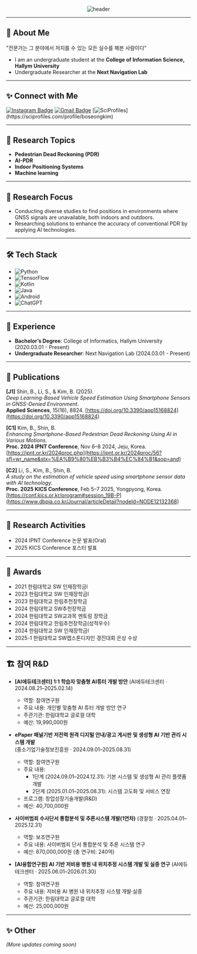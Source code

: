 <div align="center">

![header](https://capsule-render.vercel.app/api?type=waving&color=0:00b4d8,100:90e0ef&height=300&section=header&text=Welcome!😎&desc=Boseong%20Kim's%20Github&fontSize=90&descSize=30&fontColor=ffffff&fontAlignY=30&descAlignY=60)

</div>

---

## 👋 About Me
"전문가는 그 분야에서 저지를 수 있는 모든 실수를 해본 사람이다" <br>
- I am an undergraduate student at the **College of Information Science, Hallym University**
- Undergraduate Researcher at the **Next Navigation Lab**

---
## ✨ Connect with Me
[![Instagram Badge](https://img.shields.io/badge/Instagram-E4405F?style=for-the-badge&logo=instagram&logoColor=white)](https://www.instagram.com/bo_sta_/)
[![Gmail Badge](https://img.shields.io/badge/Gmail-D14836?style=for-the-badge&logo=gmail&logoColor=white)](mailto:kimbosung1217@gmail.com)
[![SciProfiles](https://img.shields.io/badge/SciProfiles-View%20Profile-blue?style=for-the-badge&logo=data:image/svg+xml;base64,PHN2ZyB3aWR0aD0i...)](https://sciprofiles.com/profile/boseongkim)



---

## 🔬 Research Topics
- **Pedestrian Dead Reckoning (PDR)**  
- **AI-PDR**  
- **Indoor Positioning Systems**
- **Machine learning**
---

## 📌 Research Focus
- Conducting diverse studies to find positions in environments where GNSS signals are unavailable, both indoors and outdoors.
- Researching solutions to enhance the accuracy of conventional PDR by applying AI technologies.

---

## 🛠️ Tech Stack
- ![Python](https://img.shields.io/badge/python-3670A0?style=for-the-badge&logo=python&logoColor=ffdd54)
- ![TensorFlow](https://img.shields.io/badge/TensorFlow-%23FF6F00.svg?style=for-the-badge&logo=TensorFlow&logoColor=white)
- ![Kotlin](https://img.shields.io/badge/kotlin-%237F52FF.svg?style=for-the-badge&logo=kotlin&logoColor=white)
- ![Java](https://img.shields.io/badge/java-%23ED8B00.svg?style=for-the-badge&logo=openjdk&logoColor=white)
- ![Android](https://img.shields.io/badge/Android-3DDC84?style=for-the-badge&logo=android&logoColor=white)
- ![ChatGPT](https://img.shields.io/badge/ChatGPT-412991?style=for-the-badge&logo=openai&logoColor=white)

---

## 💼 Experience
- **Bachelor’s Degree**: College of Informatics, Hallym University (2020.03.01 - Present)  
- **Undergraduate Researcher**: Next Navigation Lab (2024.03.01 - Present)  

---

## 📜 Publications
**[J1]** Shin, B., Li, S., & Kim, B. (2025).  
*Deep Learning-Based Vehicle Speed Estimation Using Smartphone Sensors in GNSS-Denied Environment*.  
**Applied Sciences**, 15(16), 8824. [https://doi.org/10.3390/app15168824](https://doi.org/10.3390/app15168824)  

**[C1]** Kim, B., Shin, B.  
*Enhancing Smartphone-Based Pedestrian Dead Reckoning Using AI in Various Motions*.  
**Proc. 2024 IPNT Conference**, Nov 6–8 2024, Jeju, Korea.  
[https://ipnt.or.kr/2024proc.php](https://ipnt.or.kr/2024proc/56?sfl=wr_name&stx=%EA%B9%80%EB%B3%B4%EC%84%B1&sop=and)  

**[C2]** Li, S., Kim, B., Shin, B.  
*A study on the estimation of vehicle speed using smartphone sensor data with AI technology*.  
**Proc. 2025 KICS Conference**, Feb 5–7 2025, Yongpyong, Korea.  
[https://conf.kics.or.kr/program#session_19B-P](https://www.dbpia.co.kr/Journal/articleDetail?nodeId=NODE12132368)  


---

## 🚀 Research Activities
- 2024 IPNT Conference 논문 발표(Oral)
- 2025 KICS Conference 포스터 발표

---

## 🏅 Awards
- 2021 한림대학교 SW 인재장학금I 
- 2023 한림대학교 SW 인재장학금I 
- 2023 한림대학교 한림추천장학금
- 2024 한림대학교 SW추천장학금 
- 2024 한림대학교 SW교과목 멘토링 장학금
- 2024 한림대학교 한림추천장학금(성적우수)
- 2024 한림대학교 SW 인재장학금I
- 2025-1 한림대학교 SW캡스톤디자인 경진대회 은상 수상


---

## 🏗️ 참여 R&D 

- **[AI에듀테크센터] 1:1 학습자 맞춤형 AI튜터 개발 방안** (AI에듀테크센터 · 2024.08.21–2025.02.14)  
  - 역할: 참여연구원  
  - 주요 내용: 개인별 맞춤형 AI 튜터 개발 방안 연구  
  - 주관기관: 한림대학교 글로컬 대학  
  - 예산: 19,990,000원  

- **ePaper 패널기반 저전력 원격 디지털 안내/광고 게시판 및 생성형 AI 기반 관리 시스템 개발**  
  (중소기업기술정보진흥원 · 2024.09.01–2025.08.31)  
  - 역할: 참여연구원  
  - 주요 내용:  
    - 1단계 (2024.09.01–2024.12.31): 기본 시스템 및 생성형 AI 관리 플랫폼 개발  
    - 2단계 (2025.01.01–2025.08.31): 시스템 고도화 및 서비스 연장  
  - 프로그램: 창업성장기술개발(R&D)  
  - 예산: 40,700,000원  

- **사이버범죄 수사단서 통합분석 및 추론시스템 개발(1연차)** (경찰청 · 2025.04.01–2025.12.31)  
  - 역할: 보조연구원  
  - 주요 내용: 사이버범죄 단서 통합분석 및 추론 시스템 연구  
  - 예산: 870,000,000원 (총 연구비: 240억)

- **[AI융합연구원] AI 기반 저비용 병원 내 위치추정 시스템 개발 및 실증 연구** (AI에듀테크센터 · 2025.06.01–2026.01.30)  
  - 역할: 참여연구원  
  - 주요 내용: 저비용 AI 병원 내 위치추정 시스템 개발·실증  
  - 주관기관: 한림대학교 글로컬 대학  
  - 예산: 25,000,000원  

---


## ✨ Other
*(More updates coming soon)*  


